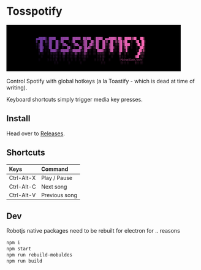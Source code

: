 # Tosspotify

![Screenshot](/posterity/screenshot-2.png "Screenshot")

Control Spotify with global hotkeys (a la Toastify - which is dead at time of writing).

Keyboard shortcuts simply trigger media key presses.

## Install

Head over to [Releases](https://github.com/entozoon/tosspotify/releases).

## Shortcuts

| Keys       | Command       |
| :--------- | :------------ |
| Ctrl-Alt-X | Play / Pause  |
| Ctrl-Alt-C | Next song     |
| Ctrl-Alt-V | Previous song |

## Dev

Robotjs native packages need to be rebuilt for electron for .. reasons

    npm i
    npm start
    npm run rebuild-mobuldes
    npm run build
